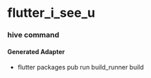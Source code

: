 # flutter_i_see_u

### hive command
#### Generated Adapter
* flutter packages pub run build_runner build
